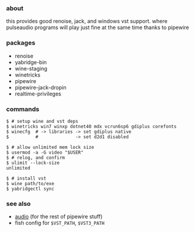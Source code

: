 ### about

this provides good renoise, jack, and windows vst support. where
pulseaudio programs will play just fine at the same time thanks to
pipewire

### packages

- renoise
- yabridge-bin
- wine-staging
- winetricks
- pipewire
- pipewire-jack-dropin
- realtime-privileges

### commands

    $ # setup wine and vst deps
    $ winetricks win7 winxp dotnet40 mdx vcrun6sp6 gdiplus corefonts
    $ winecfg  # -> libraries -> set gdiplus native
    $          #              -> set d2d1 disabled

    $ # allow unlimited mem lock size
    $ usermod -a -G video "$USER"
    $ # relog, and confirm
    $ ulimit --lock-size
    unlimited

    $ # install vst
    $ wine path/to/exe
    $ yabridgectl sync

### see also

- [audio](./audio.md) (for the rest of pipewire stuff)
- fish config for `$VST_PATH`, `$VST3_PATH`
